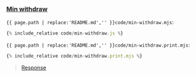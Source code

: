 ### [Min withdraw](code.zip)

`{{ page.path | replace:'README.md','' }}code/min-withdraw.mjs`:

```js
{% include_relative code/min-withdraw.js %}
```

`{{ page.path | replace:'README.md','' }}code/min-withdraw.print.mjs`:

```js
{% include_relative code/min-withdraw.print.mjs %}
```

> [Response](response/min-withdraw.js)
